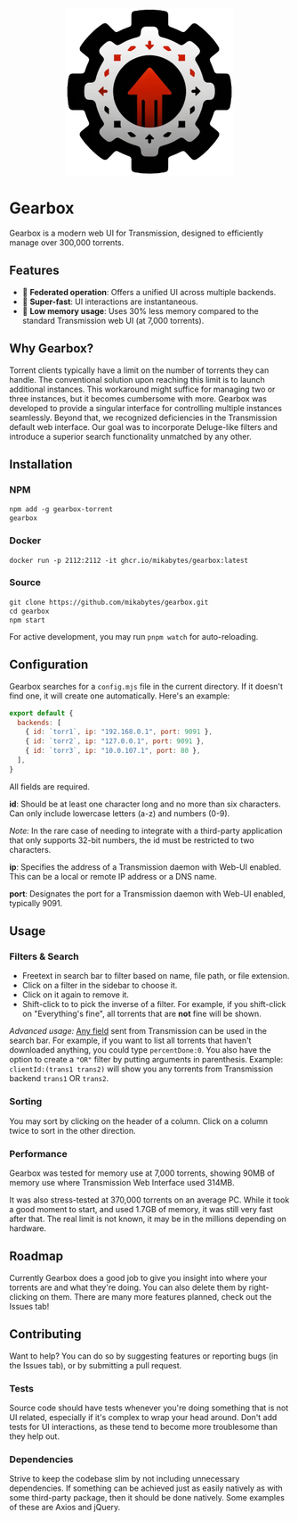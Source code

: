 <p align="center">
  <img src="public/icon_512x512.png" width="300" height="300" alt="Gearbox icon" />
</p>

# Gearbox

Gearbox is a modern web UI for Transmission, designed to efficiently manage over 300,000 torrents.

## Features

- 🤗 **Federated operation**: Offers a unified UI across multiple backends.
- 🐎 **Super-fast**: UI interactions are instantaneous.
- 🧠 **Low memory usage**: Uses 30% less memory compared to the standard Transmission web UI (at 7,000 torrents).

## Why Gearbox?

Torrent clients typically have a limit on the number of torrents they can handle. The conventional solution upon reaching this limit is to launch additional instances. This workaround might suffice for managing two or three instances, but it becomes cumbersome with more. Gearbox was developed to provide a singular interface for controlling multiple instances seamlessly. Beyond that, we recognized deficiencies in the Transmission default web interface. Our goal was to incorporate Deluge-like filters and introduce a superior search functionality unmatched by any other.

## Installation

### NPM

```
npm add -g gearbox-torrent
gearbox
```

### Docker

```
docker run -p 2112:2112 -it ghcr.io/mikabytes/gearbox:latest
```

### Source

```
git clone https://github.com/mikabytes/gearbox.git
cd gearbox
npm start
```

For active development, you may run `pnpm watch` for auto-reloading.

## Configuration

Gearbox searches for a `config.mjs` file in the current directory. If it doesn't find one, it will create one automatically. Here's an example:

```js
export default {
  backends: [
    { id: `torr1`, ip: "192.168.0.1", port: 9091 },
    { id: `torr2`, ip: "127.0.0.1", port: 9091 },
    { id: `torr3`, ip: "10.0.107.1", port: 80 },
  ],
}
```

All fields are required.

**id**: Should be at least one character long and no more than six characters. Can only include lowercase letters (a-z) and numbers (0-9).

_Note:_ In the rare case of needing to integrate with a third-party application that only supports 32-bit numbers, the id must be restricted to two characters.

**ip**: Specifies the address of a Transmission daemon with Web-UI enabled. This can be a local or remote IP address or a DNS name.

**port**: Designates the port for a Transmission daemon with Web-UI enabled, typically 9091.

## Usage

### Filters & Search

- Freetext in search bar to filter based on name, file path, or file extension.
- Click on a filter in the sidebar to choose it.
- Click on it again to remove it.
- Shift-click to to pick the inverse of a filter. For example, if you shift-click on "Everything's fine", all torrents that are **not** fine will be shown.

_Advanced usage:_ [Any field](https://github.com/transmission/transmission/blob/main/libtransmission/transmission.h#L1420) sent from Transmission can be used in the search bar. For example, if you want to list all torrents that haven't downloaded anything, you could type `percentDone:0`. You also have the option to create a `"OR"` filter by putting arguments in parenthesis. Example: `clientId:(trans1 trans2)` will show you any torrents from Transmission backend `trans1` OR `trans2`.

### Sorting

You may sort by clicking on the header of a column. Click on a column twice to sort in the other direction.

### Performance

Gearbox was tested for memory use at 7,000 torrents, showing 90MB of memory use where Transmission Web Interface used 314MB.

It was also stress-tested at 370,000 torrents on an average PC. While it took a good moment to start, and used 1.7GB of memory, it was still very fast after that. The real limit is not known, it may be in the millions depending on hardware.

## Roadmap

Currently Gearbox does a good job to give you insight into where your torrents are and what they're doing. You can also delete them by right-clicking on them. There are many more features planned, check out the Issues tab!

## Contributing

Want to help? You can do so by suggesting features or reporting bugs (in the Issues tab), or by submitting a pull request.

### Tests

Source code should have tests whenever you're doing something that is not UI related, especially if it's complex to wrap your head around. Don't add tests for UI interactions, as these tend to become more troublesome than they help out.

### Dependencies

Strive to keep the codebase slim by not including unnecessary dependencies. If something can be achieved just as easily natively as with some third-party package, then it should be done natively. Some examples of these are Axios and jQuery.
